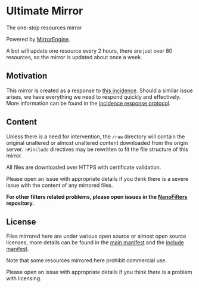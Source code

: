 # Ultimate Mirror

The one-stop resources mirror

Powered by [MirrorEngine](https://github.com/NanoMeow/MirrorEngine).

A bot will update one resource every 2 hours, there are just over 80 resources,
so the mirror is updated about once a week.

## Motivation

This mirror is created as a response to
[this incidence](https://github.com/uBlockOrigin/uBlock-issues/issues/285).
Should a similar issue arises, we have everything we need to respond quickly
and effectively. More information can be found in the
[incidence response protocol](https://github.com/NanoAdblocker/NanoCore2#subresource-integrity-incidence-response-protocol).

## Content

Unless there is a need for intervention, the `/raw` directory will contain the
original unaltered or almost unaltered content downloaded from the origin
server. `!#include` directives may be rewritten to fit the file structure of
this mirror.

All files are downloaded over HTTPS with certificate validation.

Please open an issue with appropriate details if you think there is a
severe issue with the content of any mirrored files.

**For other filters related problems, please open issues in the
[NanoFilters](https://github.com/NanoAdblocker/NanoFilters) repository.**

## License

Files mirrored here are under various open source or almost open source
licenses, more details can be found in the
[main manifest](https://github.com/NanoAdblocker/NanoCore2/blob/master/src/assets.json)
and the [include manifest](/config/include.json).

Note that some resources mirrored here prohibit commercial use.

Please open an issue with appropriate details if you think there is a problem
with licensing.
